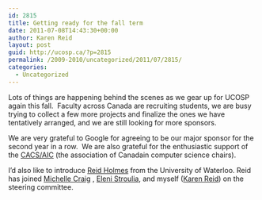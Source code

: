 ```yaml
---
id: 2815
title: Getting ready for the fall term
date: 2011-07-08T14:43:30+00:00
author: Karen Reid
layout: post
guid: http://ucosp.ca/?p=2815
permalink: /2009-2010/uncategorized/2011/07/2815/
categories:
  - Uncategorized
---
```

Lots of things are happening behind the scenes as we gear up for UCOSP again this fall.  Faculty across Canada are recruiting students, we are busy trying to collect a few more projects and finalize the ones we have tentatively arranged, and we are still looking for more sponsors.

We are very grateful to Google for agreeing to be our major sponsor for the second year in a row.  We are also grateful for the enthusiastic support of the [CACS/AIC](http://cacsaic.org/ "CACS/AIC") (the association of Canadain computer science chairs).

I&#8217;d also like to introduce [Reid Holmes](http://www.cs.uwaterloo.ca/~rtholmes/ "Reid Holmes") from the University of Waterloo. Reid has joined [Michelle Craig](http://www.cs.toronto.edu/~mcraig/ "Michelle Craig") , [Eleni Stroulia](http://webdocs.cs.ualberta.ca/~stroulia/ "Eleni Stroulia"), and myself ([Karen Reid](http://www.cs.toronto.edu/~reid/)) on the steering committee.

&nbsp;
